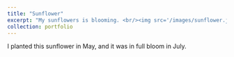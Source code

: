 ```yaml
---
title: "Sunflower"
excerpt: "My sunflowers is blooming. <br/><img src='/images/sunflower.jpg'>"
collection: portfolio
---
```


I planted this sunflower in May, and it was in full bloom in July.
